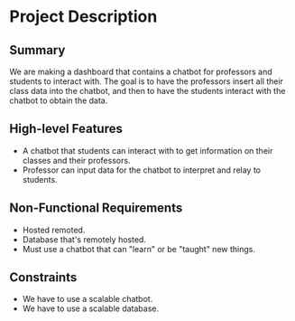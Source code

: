 # Project Description

## Summary
We are making a dashboard that contains a chatbot for professors and students to interact with. The goal is to have the professors insert all their class data into the chatbot, and then to have the students interact with the chatbot to obtain the data.

## High-level Features
- A chatbot that students can interact with to get information on their classes and their professors.
- Professor can input data for the chatbot to interpret and relay to students.

## Non-Functional Requirements
- Hosted remoted.
- Database that's remotely hosted.
- Must use a chatbot that can "learn" or be "taught" new things.

## Constraints
- We have to use a scalable chatbot.
- We have to use a scalable database.